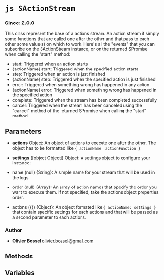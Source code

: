 


<!-- @namespace    sugar.js.stream -->
<!-- @name    SActionStream -->

# ```js SActionStream ```
### Since: 2.0.0

This class represent the base of a actions stream.
An action stream if simply some functions that are called one after the other
and that pass to each other some value(s) on which to work.
Here's all the "events" that you can subscribe on the SActionStream instance, or on the returned SPromise when calling the "start" method:
- start: Triggered when an action starts
- {actionName}.start: Triggered when the specified action starts
- step: Triggered when an action is just finished
- {actionName}.step: Triggered when the specified action is just finished
- error: Triggered when something wrong has happened in any action
- {actionName}.error: Triggered when something wrong has happened in the specified action
- complete: Triggered when the stream has been completed successfully
- cancel: Triggered when the stream has been canceled using the "cancel" method of the returned SPromise when calling the "start" method

## Parameters

- **actions**  Object: An object of actions to execute one after the other. The object has to be formatted like ```{ actionName: actionFunction }```

- **settings** ([object Object]) Object: A settings object to configure your instance:
- name (null) {String}: A simple name for your stream that will be used in the logs
- order (null) {Array}: An array of action names that specify the order you want to execute them. If not specified, take the actions object properties order.
- actions ({}) {Object}: An object formated like ```{ actionName: settings }``` that contain specific settings for each actions and that will be passed as a second parameter to each actions.




### Author
- **Olivier Bossel** <a href="mailto:olivier.bossel@gmail.com">olivier.bossel@gmail.com</a> 


## Methods



## Variables


